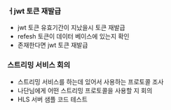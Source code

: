 ### ㅓjwt 토큰 재발급
- jwt 토큰 유효기간이 지났을시 토큰 재발급
- refesh 토큰이 데이터 베이스에 있는지 확인
- 존재한다면 jwt 토큰 재발급

### 스트리밍 서비스 회의
- 스트리밍 서비스를 하는데 있어서 사용하는 프로토콜 조사
- 나단님에게 어떤 스트리밍 프로토콜을 사용할 지 회의
- HLS 서버 샘플 코드 테스트
